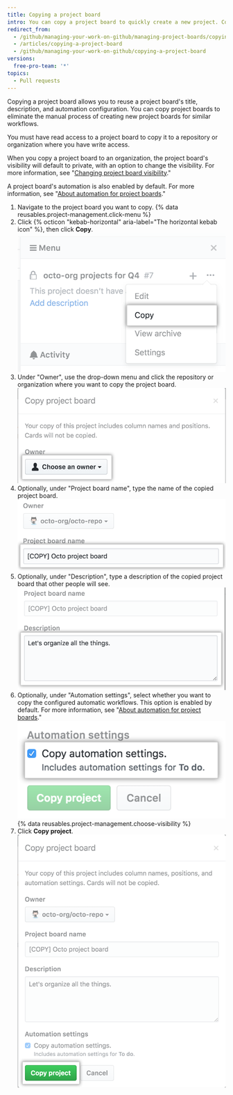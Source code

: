 ```yaml
---
title: Copying a project board
intro: You can copy a project board to quickly create a new project. Copying frequently used or highly customized project boards helps standardize your workflow.
redirect_from:
  - /github/managing-your-work-on-github/managing-project-boards/copying-a-project-board
  - /articles/copying-a-project-board
  - /github/managing-your-work-on-github/copying-a-project-board
versions:
  free-pro-team: '*'
topics:
  - Pull requests
---
```

Copying a project board allows you to reuse a project board's title, description, and automation configuration. You can copy project boards to eliminate the manual process of creating new project boards for similar workflows.

You must have read access to a project board to copy it to a repository or organization where you have write access.

When you copy a project board to an organization, the project board's visibility will default to private, with an option to change the visibility. For more information, see "[Changing project board visibility](/articles/changing-project-board-visibility/)."

A project board's automation is also enabled by default. For more information, see "[About automation for project boards](/articles/about-automation-for-project-boards/)."

1. Navigate to the project board you want to copy.
{% data reusables.project-management.click-menu %}
3. Click {% octicon "kebab-horizontal" aria-label="The horizontal kebab icon" %}, then click **Copy**.
![Copy option in drop-down menu from project board sidebar](/assets/images/help/projects/project-board-copy-setting.png)
4. Under "Owner", use the drop-down menu and click the repository or organization where you want to copy the project board.
![Select owner of copied project board from drop-down menu](/assets/images/help/projects/copied-project-board-owner.png)
5. Optionally, under "Project board name", type the name of the copied project board.
![Field to type a name for the copied project board](/assets/images/help/projects/copied-project-board-name.png)
6. Optionally, under "Description", type a description of the copied project board that other people will see.
![Field to type a description for the copied project board](/assets/images/help/projects/copied-project-board-description.png)
7. Optionally, under "Automation settings", select whether you want to copy the configured automatic workflows. This option is enabled by default. For more information, see "[About automation for project boards](/articles/about-automation-for-project-boards/)."
![Select automation settings for copied project board](/assets/images/help/projects/copied-project-board-automation-settings.png)
{% data reusables.project-management.choose-visibility %}
9. Click **Copy project**.
![Confirm Copy button](/assets/images/help/projects/confirm-copy-project-board.png)
